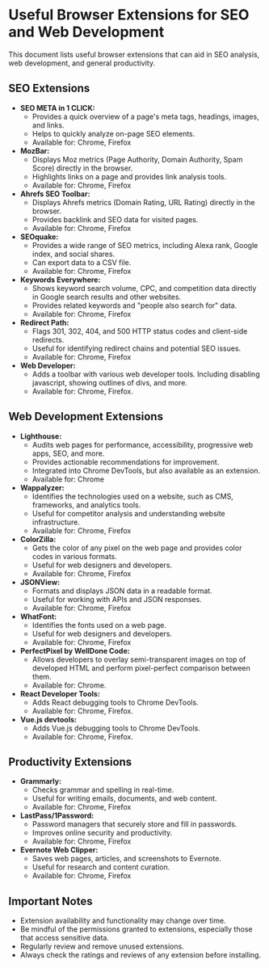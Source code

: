 # Useful Browser Extensions for SEO and Web Development

This document lists useful browser extensions that can aid in SEO analysis, web development, and general productivity.

## SEO Extensions

* **SEO META in 1 CLICK:**
    * Provides a quick overview of a page's meta tags, headings, images, and links.
    * Helps to quickly analyze on-page SEO elements.
    * Available for: Chrome, Firefox
* **MozBar:**
    * Displays Moz metrics (Page Authority, Domain Authority, Spam Score) directly in the browser.
    * Highlights links on a page and provides link analysis tools.
    * Available for: Chrome, Firefox
* **Ahrefs SEO Toolbar:**
    * Displays Ahrefs metrics (Domain Rating, URL Rating) directly in the browser.
    * Provides backlink and SEO data for visited pages.
    * Available for: Chrome, Firefox
* **SEOquake:**
    * Provides a wide range of SEO metrics, including Alexa rank, Google index, and social shares.
    * Can export data to a CSV file.
    * Available for: Chrome, Firefox
* **Keywords Everywhere:**
    * Shows keyword search volume, CPC, and competition data directly in Google search results and other websites.
    * Provides related keywords and "people also search for" data.
    * Available for: Chrome, Firefox
* **Redirect Path:**
    * Flags 301, 302, 404, and 500 HTTP status codes and client-side redirects.
    * Useful for identifying redirect chains and potential SEO issues.
    * Available for: Chrome, Firefox
* **Web Developer:**
    * Adds a toolbar with various web developer tools. Including disabling javascript, showing outlines of divs, and more.
    * Available for: Chrome, Firefox.

## Web Development Extensions

* **Lighthouse:**
    * Audits web pages for performance, accessibility, progressive web apps, SEO, and more.
    * Provides actionable recommendations for improvement.
    * Integrated into Chrome DevTools, but also available as an extension.
    * Available for: Chrome
* **Wappalyzer:**
    * Identifies the technologies used on a website, such as CMS, frameworks, and analytics tools.
    * Useful for competitor analysis and understanding website infrastructure.
    * Available for: Chrome, Firefox
* **ColorZilla:**
    * Gets the color of any pixel on the web page and provides color codes in various formats.
    * Useful for web designers and developers.
    * Available for: Chrome, Firefox
* **JSONView:**
    * Formats and displays JSON data in a readable format.
    * Useful for working with APIs and JSON responses.
    * Available for: Chrome, Firefox
* **WhatFont:**
    * Identifies the fonts used on a web page.
    * Useful for web designers and developers.
    * Available for: Chrome, Firefox
* **PerfectPixel by WellDone Code:**
    * Allows developers to overlay semi-transparent images on top of developed HTML and perform pixel-perfect comparison between them.
    * Available for: Chrome.
* **React Developer Tools:**
    * Adds React debugging tools to Chrome DevTools.
    * Available for: Chrome, Firefox.
* **Vue.js devtools:**
    * Adds Vue.js debugging tools to Chrome DevTools.
    * Available for: Chrome, Firefox.

## Productivity Extensions

* **Grammarly:**
    * Checks grammar and spelling in real-time.
    * Useful for writing emails, documents, and web content.
    * Available for: Chrome, Firefox
* **LastPass/1Password:**
    * Password managers that securely store and fill in passwords.
    * Improves online security and productivity.
    * Available for: Chrome, Firefox
* **Evernote Web Clipper:**
    * Saves web pages, articles, and screenshots to Evernote.
    * Useful for research and content curation.
    * Available for: Chrome, Firefox

## Important Notes

* Extension availability and functionality may change over time.
* Be mindful of the permissions granted to extensions, especially those that access sensitive data.
* Regularly review and remove unused extensions.
* Always check the ratings and reviews of any extension before installing.